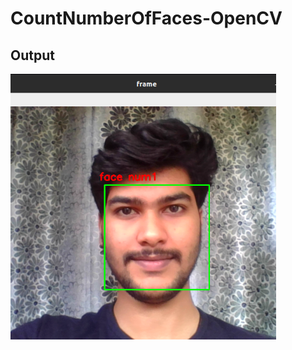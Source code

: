 # CountNumberOfFaces-OpenCV



## Output 



  
  <img src="https://github.com/akrish4/CountNumberOfFaces-OpenCV/blob/main/image/image1.png" width="425"/>  
